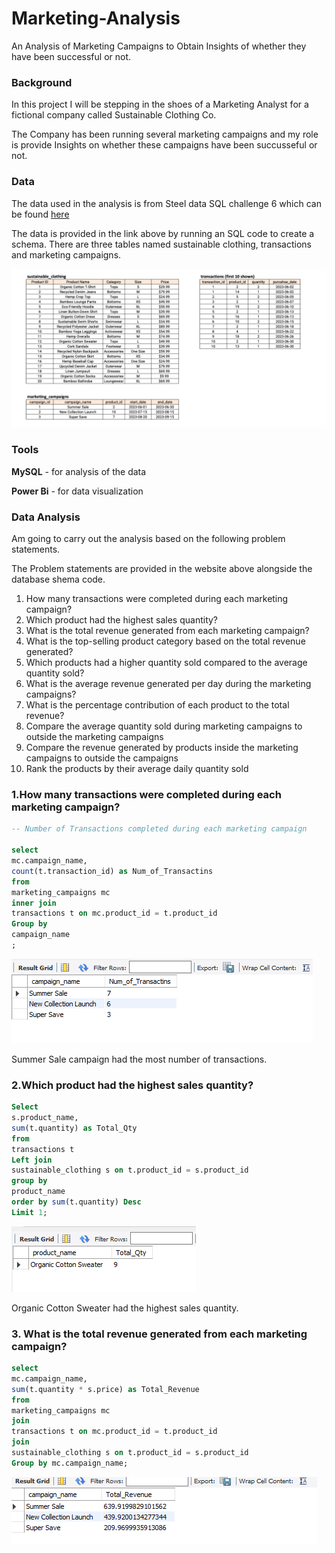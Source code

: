 # Marketing-Analysis
An Analysis of Marketing Campaigns to Obtain Insights of whether they have been successful or not.

### Background

In this project I will be stepping in the shoes of a Marketing Analyst for a fictional company called Sustainable Clothing Co.

The Company has been running several marketing campaigns and my role is provide Insights on whether these campaigns have been succusseful or not.

### Data
The data used in the analysis is from Steel data SQL challenge 6 which can be found [here](https://www.steeldata.org.uk/sql6.html) 

The data is provided in the link above by running an SQL code to create a schema.
There are three tables named sustainable clothing, transactions and marketing campaigns.

![alt text](steelchallenge6.PNG)



### Tools
**MySQL** - for analysis of the data

**Power Bi** - for data visualization

### Data Analysis

Am going to carry out the analysis based on the following problem statements.

The Problem statements are provided in the website above alongside the database shema code.

1. How many transactions were completed during each marketing campaign?
2. Which product had the highest sales quantity?
3. What is the total revenue generated from each marketing campaign?
4. What is the top-selling product category based on the total revenue generated?
5. Which products had a higher quantity sold compared to the average quantity sold?
6. What is the average revenue generated per day during the marketing campaigns?
7. What is the percentage contribution of each product to the total revenue?
8. Compare the average quantity sold during marketing campaigns to outside the marketing campaigns
9. Compare the revenue generated by products inside the marketing campaigns to outside the campaigns
10. Rank the products by their average daily quantity sold

### 1.How many transactions were completed during each marketing campaign?

```SQL
-- Number of Transactions completed during each marketing campaign

select 
mc.campaign_name, 
count(t.transaction_id) as Num_of_Transactins
from 
marketing_campaigns mc
inner join 
transactions t on mc.product_id = t.product_id
Group by
campaign_name
;
```

![alt text](Steel1.PNG)

Summer Sale campaign had the most number of transactions.


### 2.Which product had the highest sales quantity?

```SQL
Select 
s.product_name,
sum(t.quantity)	as Total_Qty
from 
transactions t
Left join 
sustainable_clothing s on t.product_id = s.product_id
group by 
product_name
order by sum(t.quantity) Desc 
Limit 1;
```

![alt text](steel2.PNG)

Organic Cotton Sweater had the highest sales quantity.

### 3. What is the total revenue generated from each marketing campaign?

```SQL
select 
mc.campaign_name,
sum(t.quantity * s.price) as Total_Revenue
from 
marketing_campaigns mc
join 
transactions t on mc.product_id = t.product_id
join 
sustainable_clothing s on t.product_id = s.product_id
Group by mc.campaign_name;
```

![alt text](steel3.PNG)

